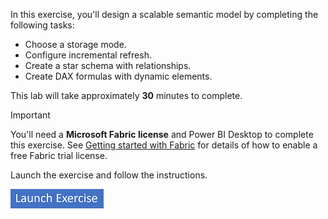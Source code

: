 In this exercise, you'll design a scalable semantic model by completing the following tasks:

- Choose a storage mode.
- Configure incremental refresh.
- Create a star schema with relationships.
- Create DAX formulas with dynamic elements.

This lab will take approximately **30** minutes to complete.

> [!IMPORTANT]
> You'll need a **Microsoft Fabric license** and Power BI Desktop to complete this exercise. See [Getting started with Fabric](/fabric/get-started/fabric-trial) for details of how to enable a free Fabric trial license.

Launch the exercise and follow the instructions.

[![Button to launch exercise.](../media/launch-exercise.png)](https://go.microsoft.com/fwlink/?linkid=2295527)
